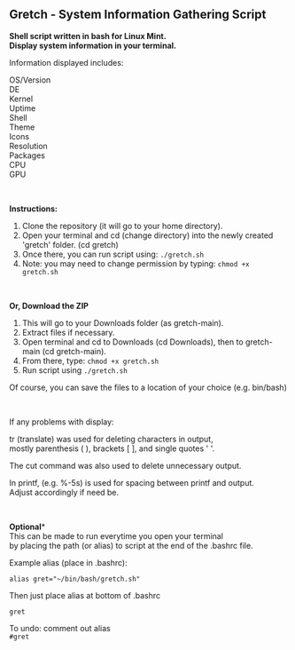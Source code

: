 ## Gretch - System Information Gathering Script

**Shell script written in bash for Linux Mint.**  
**Display system information in your terminal.**    

Information displayed  includes:

OS/Version  
DE  
Kernel  
Uptime  
Shell    
Theme  
Icons  
Resolution  
Packages  
CPU  
GPU    

<br />

**Instructions:**

1. Clone the repository (it will go to your home directory).
2. Open your terminal and cd (change directory) into the newly created 'gretch' folder. (cd gretch)
3. Once there, you can run script using: `./gretch.sh`  
4. Note: you may need to change permission by typing: `chmod +x gretch.sh`    

<br />

**Or, Download the ZIP**    
1. This will go to your Downloads folder (as gretch-main).  
2. Extract files if necessary.  
3. Open terminal and cd to Downloads (cd Downloads), then to gretch-main (cd gretch-main).  
4. From there, type: `chmod +x gretch.sh`     
5. Run script using `./gretch.sh`  

Of course, you can save the files to a location of your choice (e.g. bin/bash)

<br />
 
If any problems with display:  

tr (translate) was used for deleting characters in output,  
mostly parenthesis ( ), brackets [ ], and single quotes ' '.  

The cut command was also used to delete unnecessary output.  

In printf, (e.g. %-5s) is used for spacing between printf and output.   
Adjust accordingly if need be.  

<br />  

**Optional***  
This can be made to run everytime you open your terminal  
by placing the path (or alias) to script at the end of the .bashrc file.  

Example alias (place in .bashrc):  

`alias gret="~/bin/bash/gretch.sh"`  

Then just place alias at bottom of .bashrc  

`gret`  

To undo: comment out alias  
`#gret`  

<br />  


